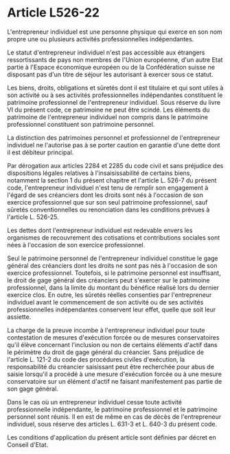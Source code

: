 # Article L526-22

L'entrepreneur individuel est une personne physique qui exerce en son nom propre une ou plusieurs activités professionnelles indépendantes.

Le statut d'entrepreneur individuel n'est pas accessible aux étrangers ressortissants de pays non membres de l'Union européenne, d'un autre Etat partie à l'Espace économique européen ou de la Confédération suisse ne disposant pas d'un titre de séjour les autorisant à exercer sous ce statut.

Les biens, droits, obligations et sûretés dont il est titulaire et qui sont utiles à son activité ou à ses activités professionnelles indépendantes constituent le patrimoine professionnel de l'entrepreneur individuel. Sous réserve du livre VI du présent code, ce patrimoine ne peut être scindé. Les éléments du patrimoine de l'entrepreneur individuel non compris dans le patrimoine professionnel constituent son patrimoine personnel.

La distinction des patrimoines personnel et professionnel de l'entrepreneur individuel ne l'autorise pas à se porter caution en garantie d'une dette dont il est débiteur principal.

Par dérogation aux articles 2284 et 2285 du code civil et sans préjudice des dispositions légales relatives à l'insaisissabilité de certains biens, notamment la section 1 du présent chapitre et l'article L. 526-7 du présent code, l'entrepreneur individuel n'est tenu de remplir son engagement à l'égard de ses créanciers dont les droits sont nés à l'occasion de son exercice professionnel que sur son seul patrimoine professionnel, sauf sûretés conventionnelles ou renonciation dans les conditions prévues à l'article L. 526-25.

Les dettes dont l'entrepreneur individuel est redevable envers les organismes de recouvrement des cotisations et contributions sociales sont nées à l'occasion de son exercice professionnel.

Seul le patrimoine personnel de l'entrepreneur individuel constitue le gage général des créanciers dont les droits ne sont pas nés à l'occasion de son exercice professionnel. Toutefois, si le patrimoine personnel est insuffisant, le droit de gage général des créanciers peut s'exercer sur le patrimoine professionnel, dans la limite du montant du bénéfice réalisé lors du dernier exercice clos. En outre, les sûretés réelles consenties par l'entrepreneur individuel avant le commencement de son activité ou de ses activités professionnelles indépendantes conservent leur effet, quelle que soit leur assiette.

La charge de la preuve incombe à l'entrepreneur individuel pour toute contestation de mesures d'exécution forcée ou de mesures conservatoires qu'il élève concernant l'inclusion ou non de certains éléments d'actif dans le périmètre du droit de gage général du créancier. Sans préjudice de l'article L. 121-2 du code des procédures civiles d'exécution, la responsabilité du créancier saisissant peut être recherchée pour abus de saisie lorsqu'il a procédé à une mesure d'exécution forcée ou à une mesure conservatoire sur un élément d'actif ne faisant manifestement pas partie de son gage général.

Dans le cas où un entrepreneur individuel cesse toute activité professionnelle indépendante, le patrimoine professionnel et le patrimoine personnel sont réunis. Il en est de même en cas de décès de l'entrepreneur individuel, sous réserve des articles L. 631-3 et L. 640-3 du présent code.

Les conditions d'application du présent article sont définies par décret en Conseil d'Etat.
